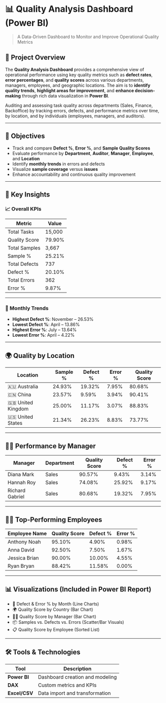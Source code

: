 # 📊 Quality Analysis Dashboard (Power BI)

> A Data-Driven Dashboard to Monitor and Improve Operational Quality Metrics

## 📌 Project Overview

The **Quality Analysis Dashboard** provides a comprehensive view of operational performance using key quality metrics such as **defect rates**, **error percentages**, and **quality scores** across various departments, managers, employees, and geographic locations. The aim is to **identify quality trends**, **highlight areas for improvement**, and **enhance decision-making** through rich data visualization in **Power BI**.

Auditing and assessing task quality across departments (Sales, Finance, Backoffice) by tracking errors, defects, and performance metrics over time, by location, and by individuals (employees, managers, and auditors).

---

## 🎯 Objectives

- Track and compare **Defect %**, **Error %**, and **Sample Quality Scores**
- Evaluate performance by **Department**, **Auditor**, **Manager**, **Employee**, and **Location**
- Identify **monthly trends** in errors and defects
- Visualize **sample coverage** versus **issues**
- Enhance accountability and continuous quality improvement

---

## 🧠 Key Insights

### 📈 Overall KPIs
| Metric             | Value     |
|--------------------|-----------|
| Total Tasks        | 15,000    |
| Quality Score      | 79.90%    |
| Total Samples      | 3,667     |
| Sample %           | 25.21%    |
| Total Defects      | 737       |
| Defect %           | 20.10%    |
| Total Errors       | 362       |
| Error %            | 9.87%     |

---

### 📅 Monthly Trends
- **Highest Defect %**: November – 26.53%
- **Lowest Defect %**: April – 13.86%
- **Highest Error %**: July – 13.64%
- **Lowest Error %**: April – 4.22%

---

## 🌍 Quality by Location

| Location         | Sample % | Defect % | Error % | Quality Score |
|------------------|----------|----------|---------|----------------|
| 🇦🇺 Australia      | 24.93%   | 19.32%   | 7.95%   | 80.68%         |
| 🇨🇳 China          | 23.57%   | 9.59%    | 3.94%   | 90.41%         |
| 🇬🇧 United Kingdom | 25.00%   | 11.17%   | 3.07%   | 88.83%         |
| 🇺🇸 United States  | 21.34%   | 26.23%   | 8.83%   | 73.77%         |

---

## 🧑‍💼 Performance by Manager

| Manager           | Department | Quality Score | Defect % | Error % |
|------------------|------------|----------------|-----------|----------|
| Diana Mark       | Sales      | 90.57%         | 9.43%     | 3.14%    |
| Hannah Roy       | Sales      | 74.08%         | 25.92%    | 9.17%    |
| Richard Gabriel  | Sales      | 80.68%         | 19.32%    | 7.95%    |

---

## 👨‍💻 Top-Performing Employees

| Employee Name     | Quality Score | Defect % | Error % |
|-------------------|----------------|-----------|----------|
| Anthony Noah      | 95.10%         | 4.90%     | 0.98%    |
| Anna David        | 92.50%         | 7.50%     | 1.67%    |
| Jessica Brian     | 90.00%         | 10.00%    | 4.55%    |
| Ryan Bryan        | 88.42%         | 11.58%    | 0.00%    |

---

## 📊 Visualizations (Included in Power BI Report)

- 📅 Defect & Error % by Month (Line Charts)
- 🌍 Quality Score by Country (Bar Chart)
- 🧑‍💼 Quality Score by Manager (Bar Chart)
- 📦 Samples vs. Defects vs. Errors (Scatter/Bar Visuals)
- 📋 Quality Score by Employee (Sorted List)

---

## 🛠 Tools & Technologies

| Tool          | Description                       |
|---------------|-----------------------------------|
| **Power BI**  | Dashboard creation and modeling   |
| **DAX**       | Custom metrics and KPIs           |
| **Excel/CSV** | Data import and transformation    |



